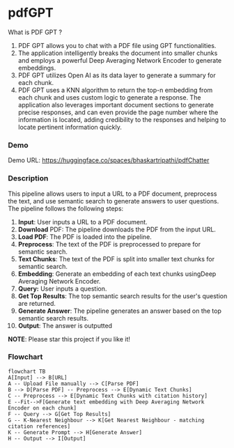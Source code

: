 
# pdfGPT
What is PDF GPT ?
1. PDF GPT allows you to chat with a PDF file using GPT functionalities.
2. The application intelligently breaks the document into smaller chunks and employs a powerful Deep Averaging Network Encoder to generate embeddings.
3. PDF GPT utilizes Open AI as its data layer to generate a summary for each chunk.
4. PDF GPT uses a KNN algorithm to return the top-n embedding from each chunk and uses custom logic to generate a response. The application also leverages important document sections to generate precise responses, and can even provide the page number where the information is located, adding credibility to the responses and helping to locate pertinent information quickly.

### Demo
Demo URL: https://huggingface.co/spaces/bhaskartripathi/pdfChatter

### Description
This pipeline allows users to input a URL to a PDF document, preprocess the text, and use semantic search to generate answers to user questions. The pipeline follows the following steps:

1. **Input**: User inputs a URL to a PDF document.
2. **Download** PDF: The pipeline downloads the PDF from the input URL.
3. **Load PDF**: The PDF is loaded into the pipeline.
4. **Preprocess**: The text of the PDF is preprocessed to prepare for semantic search.
5. **Text Chunks**: The text of the PDF is split into smaller text chunks for semantic search.
6. **Embedding**: Generate an embedding of each text chunks usingDeep Averaging Network Encoder.
7. **Query:** User inputs a question.
8. **Get Top Results**: The top semantic search results for the user's question are returned.
9. **Generate Answer**: The pipeline generates an answer based on the top semantic search results.
10. **Output**: The answer is outputted

**NOTE**: Please star this project if you like it!

### Flowchart
```mermaid
flowchart TB
A[Input] --> B[URL]
A -- Upload File manually --> C[Parse PDF]
B --> D[Parse PDF] -- Preprocess --> E[Dynamic Text Chunks]
C -- Preprocess --> E[Dynamic Text Chunks with citation history]
E --Fit-->F[Generate text embedding with Deep Averaging Network Encoder on each chunk]
F -- Query --> G[Get Top Results]
G -- K-Nearest Neighbour --> K[Get Nearest Neighbour - matching citation references]
K -- Generate Prompt --> H[Generate Answer]
H -- Output --> I[Output]


